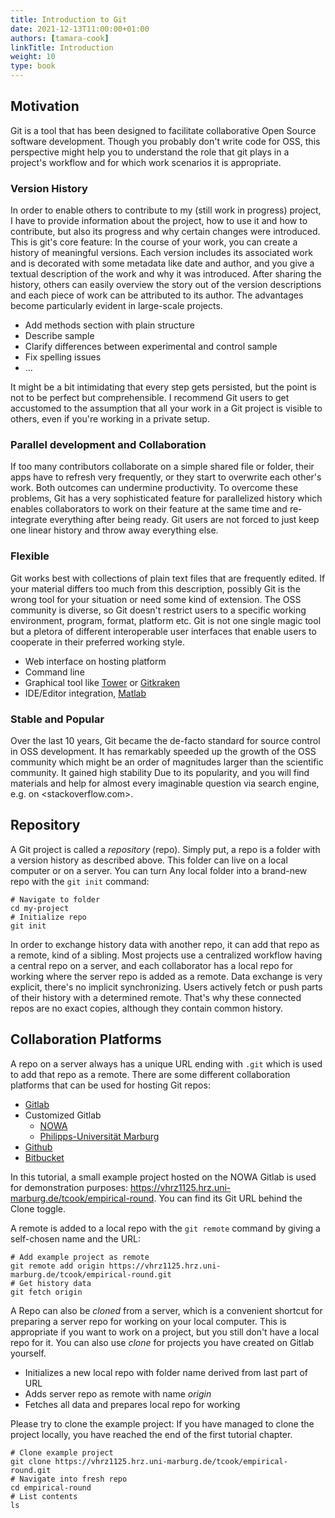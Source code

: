 ```yaml
---
title: Introduction to Git
date: 2021-12-13T11:00:00+01:00
authors: [tamara-cook]
linkTitle: Introduction
weight: 10
type: book
---
```


## Motivation

Git is a tool that has been designed to facilitate collaborative Open Source software development.
Though you probably don't write code for OSS, this perspective might help you to understand the role that git plays in a project's workflow
and for which work scenarios it is appropriate.

### Version History

In order to enable others to contribute to my (still work in progress) project,
I have to provide information about the project, how to use it and how to contribute, but also its progress and why certain changes were introduced.
This is git's core feature: In the course of your work, you can create a history of meaningful versions.
Each version includes its associated work and is decorated with some metadata like date and author,
and you give a textual description of the work and why it was introduced.
After sharing the history, others can easily overview the story out of the version descriptions and each piece of work can be attributed to its author.
The advantages become particularly evident in large-scale projects.

- Add methods section with plain structure
- Describe sample
- Clarify differences between experimental and control sample
- Fix spelling issues
- …

It might be a bit intimidating that every step gets persisted, but the point is not to be perfect but comprehensible.
I recommend Git users to get accustomed to the assumption that all your work in a Git project is visible to others, even if you're working in a private setup.

### Parallel development and Collaboration

If too many contributors collaborate on a simple shared file or folder,
their apps have to refresh very frequently, or they start to overwrite each other's work.
Both outcomes can undermine productivity.
To overcome these problems, Git has a very sophisticated feature for parallelized history
which enables collaborators to work on their feature at the same time and re-integrate everything after being ready.
Git users are not forced to just keep one linear history and throw away everything else.

### Flexible

Git works best with collections of plain text files that are frequently edited.
If your material differs too much from this description, possibly Git is the wrong tool for your situation or need some kind of extension.
The OSS community is diverse, so Git doesn't restrict users to a specific working environment, program, format, platform etc.
Git is not one single magic tool but a pletora of different interoperable user interfaces that enable users to cooperate in their preferred working style.

- Web interface on hosting platform
- Command line
- Graphical tool like [Tower] or [Gitkraken]
- IDE/Editor integration, [Matlab]

### Stable and Popular

Over the last 10 years, Git became the de-facto standard for source control in OSS development.
It has remarkably speeded up the growth of the OSS community which might be an order of magnitudes larger than the scientific community.
It gained high stability Due to its popularity,
and you will find materials and help for almost every imaginable question via search engine, e.g. on <stackoverflow.com>.

## Repository

A Git project is called a _repository_ (repo).
Simply put, a repo is a folder with a version history as described above.
This folder can live on a local computer or on a server.
You can turn Any local folder into a brand-new repo with the `git init` command:

```shell
# Navigate to folder
cd my-project
# Initialize repo
git init
```

In order to exchange history data with another repo, it can add that repo as a remote, kind of a sibling.
Most projects use a centralized workflow having a central repo on a server,
and each collaborator has a local repo for working where the server repo is added as a remote.
Data exchange is very explicit, there's no implicit synchronizing.
Users actively fetch or push parts of their history with a determined remote.
That's why these connected repos are no exact copies, although they contain common history.

## Collaboration Platforms

A repo on a server always has a unique URL ending with `.git` which is used to add that repo as a remote.
There are some different collaboration platforms that can be used for hosting Git repos:

- [Gitlab](gitlab.com)
- Customized Gitlab
  - [NOWA](https://vhrz1125.hrz.uni-marburg.de)
  - [Philipps-Universität Marburg](https://www.uni-marburg.de/de/hrz/dienste/versionsverwaltung)
- [Github](github.com)
- [Bitbucket](https://bitbucket.org/)

In this tutorial, a small example project hosted on the NOWA Gitlab is used for demonstration purposes:
<https://vhrz1125.hrz.uni-marburg.de/tcook/empirical-round>.
You can find its Git URL behind the Clone toggle.

A remote is added to a local repo with the `git remote` command by giving a self-chosen name and the URL:

```shell
# Add example project as remote
git remote add origin https://vhrz1125.hrz.uni-marburg.de/tcook/empirical-round.git
# Get history data
git fetch origin
```

A Repo can also be _cloned_ from a server,
which is a convenient shortcut for preparing a server repo for working on your local computer.
This is appropriate if you want to work on a project, but you still don't have a local repo for it.
You can also use _clone_ for projects you have created on Gitlab yourself.

- Initializes a new local repo with folder name derived from last part of URL
- Adds server repo as remote with name _origin_
- Fetches all data and prepares local repo for working

Please try to clone the example project:
If you have managed to clone the project locally, you have reached the end of the first tutorial chapter.

```shell
# Clone example project
git clone https://vhrz1125.hrz.uni-marburg.de/tcook/empirical-round.git
# Navigate into fresh repo
cd empirical-round
# List contents
ls
```

[tower]: https://www.git-tower.com
[gitkraken]: https://www.gitkraken.com/
[matlab]: https://www.mathworks.com/help/matlab/matlab_prog/set-up-git-source-control.html
